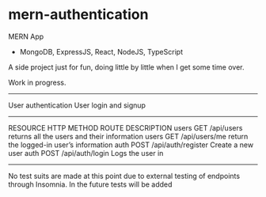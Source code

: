 # mern-authentication

MERN App

- MongoDB, ExpressJS, React, NodeJS, TypeScript

A side project just for fun, doing little by little when I get some time over.

Work in progress.

---

User authentication
User login and signup

---

RESOURCE HTTP METHOD ROUTE DESCRIPTION
users GET /api/users returns all the users and their information
users GET /api/users/me return the logged-in user’s information
auth POST /api/auth/register Create a new user
auth POST /api/auth/login Logs the user in

---

No test suits are made at this point due to external testing of endpoints through Insomnia.
In the future tests will be added
